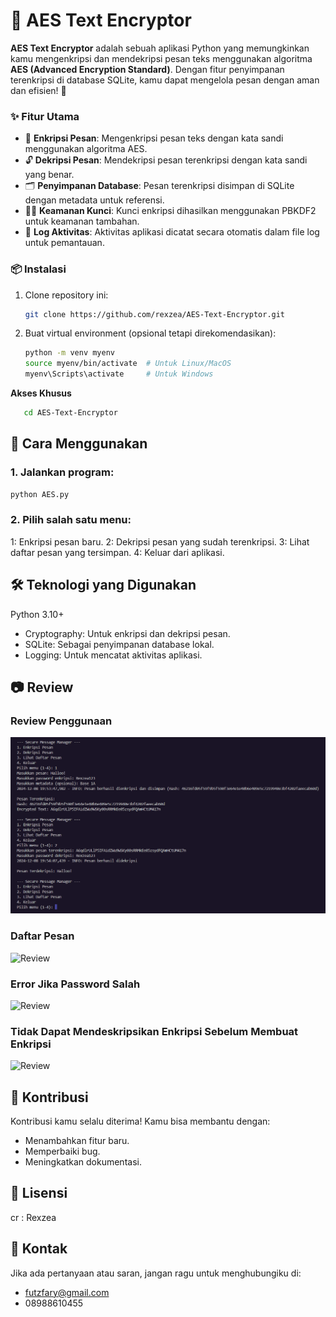 # 🔐 AES Text Encryptor

**AES Text Encryptor** adalah sebuah aplikasi Python yang memungkinkan kamu mengenkripsi dan mendekripsi pesan teks menggunakan algoritma **AES (Advanced Encryption Standard)**. Dengan fitur penyimpanan terenkripsi di database SQLite, kamu dapat mengelola pesan dengan aman dan efisien! 🚀

### ✨ Fitur Utama
- 🔑 **Enkripsi Pesan**: Mengenkripsi pesan teks dengan kata sandi menggunakan algoritma AES.
- 🔓 **Dekripsi Pesan**: Mendekripsi pesan terenkripsi dengan kata sandi yang benar.
- 🗂️ **Penyimpanan Database**: Pesan terenkripsi disimpan di SQLite dengan metadata untuk referensi.
- 🕵️‍♂️ **Keamanan Kunci**: Kunci enkripsi dihasilkan menggunakan PBKDF2 untuk keamanan tambahan.
- 📜 **Log Aktivitas**: Aktivitas aplikasi dicatat secara otomatis dalam file log untuk pemantauan.

### 📦 Instalasi
1. Clone repository ini:
   ```bash
   git clone https://github.com/rexzea/AES-Text-Encryptor.git
   ```


2. Buat virtual environment (opsional tetapi direkomendasikan):
   ```bash
   python -m venv myenv
   source myenv/bin/activate  # Untuk Linux/MacOS
   myenv\Scripts\activate     # Untuk Windows
   ```

**Akses Khusus**
```bash
   cd AES-Text-Encryptor
```

## 🚀 Cara Menggunakan
### 1. Jalankan program:
```bash
python AES.py
```
### 2. Pilih salah satu menu:
  1: Enkripsi pesan baru.
  2: Dekripsi pesan yang sudah terenkripsi.
  3: Lihat daftar pesan yang tersimpan.
  4: Keluar dari aplikasi.

## 🛠️ Teknologi yang Digunakan
Python 3.10+
- Cryptography: Untuk enkripsi dan dekripsi pesan.
- SQLite: Sebagai penyimpanan database lokal.
- Logging: Untuk mencatat aktivitas aplikasi.

 ## 📷 Review
  ### Review Penggunaan
  ![Review](assets/review.png)

  ### Daftar Pesan
  ![Review](assets/daftar-pesan.png)

  ### Error Jika Password Salah
   ![Review](assets/eror-password-salah.png)

  ### Tidak Dapat Mendeskripsikan Enkripsi Sebelum Membuat Enkripsi
   ![Review](assets/tidak-bisa-mendeteksi-enkripsi.png)


## 🤝 Kontribusi
Kontribusi kamu selalu diterima! Kamu bisa membantu dengan:

- Menambahkan fitur baru.
- Memperbaiki bug.
- Meningkatkan dokumentasi.


## 📝 Lisensi
cr : Rexzea

## 📧 Kontak
Jika ada pertanyaan atau saran, jangan ragu untuk menghubungiku di:
- futzfary@gmail.com
- 08988610455
